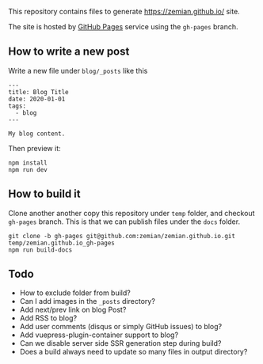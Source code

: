 This repository contains files to generate https://zemian.github.io/ site.

The site is hosted by [GitHub Pages](https://docs.github.com/en/github/working-with-github-pages) service using the `gh-pages` branch.

## How to write a new post

Write a new file under `blog/_posts` like this

```
---
title: Blog Title
date: 2020-01-01
tags: 
  - blog
---

My blog content.

```

Then preview it:
	
	npm install
	npm run dev

## How to build it

Clone another another copy this repository under `temp` folder, and checkout `gh-pages` branch. This is that we can publish files under the `docs` folder.

	git clone -b gh-pages git@github.com:zemian/zemian.github.io.git temp/zemian.github.io_gh-pages
	npm run build-docs

## Todo

* How to exclude folder from build?
* Can I add images in the `_posts` directory?
* Add next/prev link on blog Post?
* Add RSS to blog?
* Add user comments (disqus or simply GitHub issues) to blog?
* Add vuepress-plugin-container support to blog?
* Can we disable server side SSR generation step during build?
* Does a build always need to update so many files in output directory?
